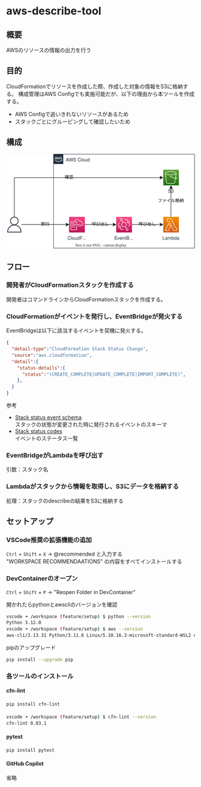 # aws-describe-tool

## 概要

AWSのリソースの情報の出力を行う

## 目的

CloudFormationでリソースを作成した際、作成した対象の情報をS3に格納する。
構成管理はAWS Configでも実施可能だが、以下の理由から本ツールを作成する。

- AWS Configで追いきれないリソースがあるため
- スタックごとにグルーピングして確認したいため


## 構成

![structure](img/structure.drawio.svg)

## フロー

### 開発者がCloudFormationスタックを作成する

開発者はコマンドラインからCloudFormationスタックを作成する。

### CloudFormationがイベントを発行し、EventBridgeが発火する

EventBridgeは以下に該当するイベントを契機に発火する。

```json
{
  "detail-type":"CloudFormation Stack Status Change",
  "source":"aws.cloudformation",
  "detail":{
    "status-details":{
      "status":"(CREATE_COMPLETE|UPDATE_COMPLETE|IMPORT_COMPLETE)",
    },
  }
}
```

参考

- [Stack status event schema](https://docs.aws.amazon.com/AWSCloudFormation/latest/UserGuide/eventbridge-events.html#schema-stack-status-event)  
  スタックの状態が変更された時に発行されるイベントのスキーマ
- [Stack status codes](https://docs.aws.amazon.com/AWSCloudFormation/latest/UserGuide/using-cfn-describing-stacks.html#cli-stack-status-codes)  
  イベントのステータス一覧

### EventBridgeがLambdaを呼び出す

引数：スタック名

### Lambdaがスタックから情報を取得し、S3にデータを格納する

処理：スタックのdescribeの結果をS3に格納する



## セットアップ

### VSCode推奨の拡張機能の追加

`Ctrl` + `Shift` + `X` → @recommended と入力する  
"WORKSPACE RECOMMENDAATIONS" の内容をすべてインストールする

### DevContainerのオープン

`Ctrl` + `Shift` + `P` → "Reopen Folder in DevContainer"

開かれたらpythonとawscliのバージョンを確認

```bash
vscode ➜ /workspace (feature/setup) $ python --version
Python 3.12.0
vscode ➜ /workspace (feature/setup) $ aws --version
aws-cli/2.13.31 Python/3.11.6 Linux/5.10.16.3-microsoft-standard-WSL2 exe/x86_64.debian.11 prompt/off
```

pipのアップグレード

```bash 
pip install --upgrade pip
```

### 各ツールのインストール

#### cfn-lint

```bash
pip install cfn-lint

vscode ➜ /workspace (feature/setup) $ cfn-lint --version
cfn-lint 0.83.1
```

#### pytest

```bash
pip install pytest
```

#### GitHub Copilot

省略
